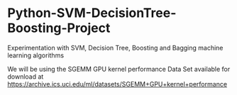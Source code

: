 # Python-SVM-DecisionTree-Boosting-Project
Experimentation with SVM, Decision Tree, Boosting and Bagging machine learning algorithms

We will be using the SGEMM GPU kernel performance Data Set available for download at
https://archive.ics.uci.edu/ml/datasets/SGEMM+GPU+kernel+performance

